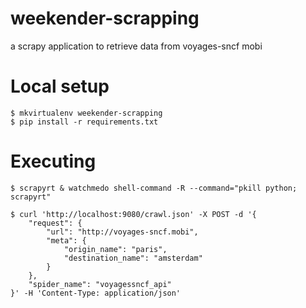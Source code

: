 weekender-scrapping
===================

a scrapy application to retrieve data from voyages-sncf mobi


Local setup
===========

    $ mkvirtualenv weekender-scrapping
    $ pip install -r requirements.txt


Executing
=========

    $ scrapyrt & watchmedo shell-command -R --command="pkill python; scrapyrt"

    $ curl 'http://localhost:9080/crawl.json' -X POST -d '{
        "request": {
            "url": "http://voyages-sncf.mobi",
            "meta": {
                "origin_name": "paris",
                "destination_name": "amsterdam"
            }
        },
        "spider_name": "voyagessncf_api"
    }' -H 'Content-Type: application/json'
